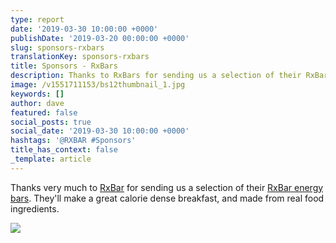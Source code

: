 ```yaml
---
type: report
date: '2019-03-30 10:00:00 +0000'
publishDate: '2019-03-20 00:00:00 +0000'
slug: sponsors-rxbars
translationKey: sponsors-rxbars
title: Sponsors - RxBars
description: Thanks to RxBars for sending us a selection of their RxBar energy bars.
image: /v1551711153/bs12thumbnail_1.jpg
keywords: []
author: dave
featured: false
social_posts: true
social_date: '2019-03-30 10:00:00 +0000'
hashtags: '@RXBAR #Sponsors'
title_has_context: false
_template: article
---
```





Thanks very much to [RxBar](https://www.rxbar.com/) for sending us a selection of their [RxBar energy bars](https://www.rxbar.com/shop.html/). They'll make a great calorie dense breakfast, and made from real food ingredients.

![](https://res.cloudinary.com/wildernessprime/image/upload/w_800,dpr_auto/v1551711153/bs12thumbnail_1.jpg)
